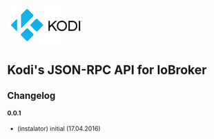 ![Logo](admin/kodi.png)
# Kodi's JSON-RPC API for IoBroker

## Changelog

#### 0.0.1
* (instalator) initial (17.04.2016)
